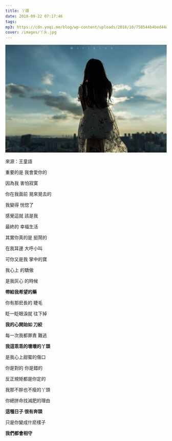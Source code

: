 ```yaml
---
title: 丫頭
date: 2018-09-22 07:17:46
tags: 
mp3: https://cdn.yoqi.me/blog/wp-content/uploads/2018/10/758544b4bed44dd47d9c60803caf3db5.mp3
cover: /images/丫头.jpg
---
```

![](/images/丫头.jpg)

來源：王童語

重要的是 我會愛你的

因為我 害怕寂寞

你在我面前 晃來晃去的

我變得 恍惚了

感覺這就 該是我

最終的 幸福生活

其實你真的是 挺鬧的

在我耳邊 大呼小叫

可你又是我 掌中的寶

我心上 的驕傲

是我灰心 的時候

**帶給我希望的藥**

你有那麽長的 睫毛

眨一眨眼淚就 往下掉

**我的心開始如 刀絞**

每一次我都罪責 難逃

**我這乖乖的壞壞的丫頭**

是我心上甜蜜的傷口

你是對的 你是錯的

反正規矩都是你定的

我那不胖也不瘦的丫頭

你總拼命找減肥的理由

**這種日子 很有奔頭**

只是你變成什麽樣子

**我們都會相守**
